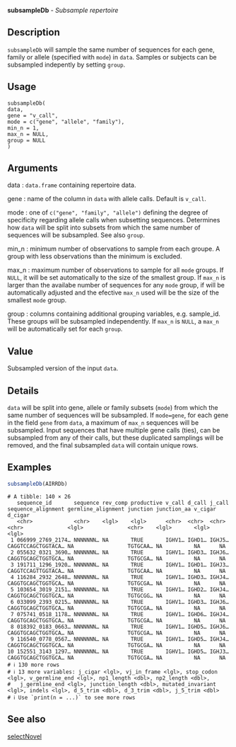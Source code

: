 **subsampleDb** - *Subsample repertoire*

Description
--------------------

`subsampleDb` will sample the same number of sequences for each gene, family
or allele (specified with `mode`) in `data`. Samples or subjects can
be subsampled indepently by setting `group`.


Usage
--------------------
```
subsampleDb(
data,
gene = "v_call",
mode = c("gene", "allele", "family"),
min_n = 1,
max_n = NULL,
group = NULL
)
```

Arguments
-------------------

data
:   `data.frame` containing repertoire data.

gene
:   name of the column in `data` with allele calls. Default
is `v_call`.

mode
:   one of `c("gene", "family", "allele")` defining the degree of
specificity regarding allele calls when subsetting sequences.
Determines how `data` will be split into subsets from 
which the same number of sequences will be subsampled. See 
also `group`.

min_n
:   minimum number of observations to sample from each groupe. A group with 
less observations than the minimum is excluded.

max_n
:   maximum number of observations to sample for all `mode` groups.
If `NULL`, it will be set automatically to the size of 
the smallest group. If `max_n` is larger than the availabe 
number of sequences for any `mode` group, if will be 
automatically adjusted and the efective `max_n` used 
will be the size of the smallest `mode` group.

group
:   columns containing additional grouping variables, e.g. sample_id.
These groups will be subsampled independently. If
`max_n` is `NULL`, a `max_n` will be 
automatically set for each `group`.




Value
-------------------

Subsampled version of the input `data`.


Details
-------------------

`data` will be split into gene, allele or family subsets (`mode`) from
which the same number of sequences will be subsampled. If `mode=gene`,
for each gene in the field `gene` from `data`, a maximum of 
`max_n` sequences will be subsampled. Input sequences
that have multiple gene calls (ties), can be subsampled from any of their calls, 
but these duplicated samplings will be removed, and the final 
subsampled `data` will contain unique rows.



Examples
-------------------

```R
subsampleDb(AIRRDb)

```


```
# A tibble: 140 × 26
   sequence_id       sequence rev_comp productive v_call d_call j_call sequence_alignment germline_alignment junction junction_aa v_cigar d_cigar
   <chr>             <chr>    <lgl>    <lgl>      <chr>  <chr>  <chr>  <chr>              <lgl>              <chr>    <lgl>       <lgl>   <lgl>  
 1 066999_2769_2174… NNNNNNN… NA       TRUE       IGHV1… IGHD1… IGHJ5… CAGGTCCAGCTGGTACA… NA                 TGTGCAA… NA          NA      NA     
 2 055632_0321_3690… NNNNNNN… NA       TRUE       IGHV1… IGHD3… IGHJ6… CAGGTGCAGCTGGTGCA… NA                 TGTGCGA… NA          NA      NA     
 3 191711_1296_1920… NNNNNNN… NA       TRUE       IGHV1… IGHD1… IGHJ3… CAGGTCCAGTTGGTACA… NA                 TGTGCAA… NA          NA      NA     
 4 116284_2932_2648… NNNNNNN… NA       TRUE       IGHV1… IGHD3… IGHJ4… CAGGTGCAGCTGGTGCA… NA                 TGTGCGA… NA          NA      NA     
 5 103654_3019_2151… NNNNNNN… NA       TRUE       IGHV1… IGHD2… IGHJ4… CAGGTGCAGCTGGTGCA… NA                 TGTGCGG… NA          NA      NA     
 6 033099_2393_0215… NNNNNNN… NA       TRUE       IGHV1… IGHD3… IGHJ6… CAGGTGCAGCTGGTGCA… NA                 TGTGCGA… NA          NA      NA     
 7 075741_0518_1178… NNNNNNN… NA       TRUE       IGHV1… IGHD6… IGHJ4… CAGGTGCAGCTGGTGCA… NA                 TGTGCGA… NA          NA      NA     
 8 018392_0183_0663… NNNNNNN… NA       TRUE       IGHV1… IGHD5… IGHJ6… CAGGTGCAGCTGGTGCA… NA                 TGTGCGA… NA          NA      NA     
 9 116540_0778_0567… NNNNNNN… NA       TRUE       IGHV1… IGHD5… IGHJ4… CAGGTGCAGCTGGTGCA… NA                 TGTGCGA… NA          NA      NA     
10 152551_3143_1297… NNNNNNN… NA       TRUE       IGHV1… IGHD5… IGHJ3… CAGGTGCAGCTGGTGCA… NA                 TGTGCGA… NA          NA      NA     
# ℹ 130 more rows
# ℹ 13 more variables: j_cigar <lgl>, vj_in_frame <lgl>, stop_codon <lgl>, v_germline_end <lgl>, np1_length <dbl>, np2_length <dbl>,
#   j_germline_end <lgl>, junction_length <dbl>, mutated_invariant <lgl>, indels <lgl>, d_5_trim <dbl>, d_3_trim <dbl>, j_5_trim <dbl>
# ℹ Use `print(n = ...)` to see more rows

```



See also
-------------------

[selectNovel](selectNovel.md)






